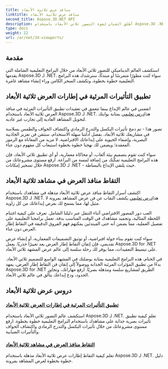```yaml
---
title: منافذ عرض ثلاثية الأبعاد
linktitle: منافذ عرض ثلاثية الأبعاد
second_title: Aspose.3D.NET API
description: أطلق العنان لقوة التصور ثلاثي الأبعاد باستخدام Aspose.3D .NET. ارفع مستوى مشروعاتك باستخدام التأثيرات المرئية وتعلم كيفية التقاط إطارات عرض ثلاثية الأبعاد مذهلة دون عناء.
type: docs
weight: 22
url: /ar/net/3d-viewports/
---
```


## مقدمة

استكشف العالم الديناميكي للتصور ثلاثي الأبعاد من خلال البرامج التعليمية الشاملة التي يقدمها Aspose.3D لـ .NET. سواء كنت مطورًا متمرسًا أو مبتدئًا، سترشدك هذه البرامج التعليمية خطوة بخطوة، وتكشف السحر الكامن وراء إنشاء مشاهد غامرة.

## تطبيق التأثيرات المرئية في إطارات العرض ثلاثية الأبعاد

 انغمس في عالم الإبداع بينما تتعمق في تعقيدات تطبيق التأثيرات المرئية في منافذ العرض ثلاثية الأبعاد باستخدام Aspose.3D لـ .NET. هذا[درس تعليمي](./apply-visual-effects/) بمثابة بوابتك لتحويل المشاهد العادية إلى تجارب غير عادية.

تصور هذا - تم دمج تأثيرات البكسل والتدرج الرمادي واكتشاف الحواف والطمس بسلاسة في مشاريعك ثلاثية الأبعاد. بفضل أدلتنا سهلة الاستخدام، ستتقن فن تعزيز الجاذبية البصرية، وإضفاء الحيوية على إبداعاتك الافتراضية. لا مزيد من المعاناة مع الرموز المعقدة؛ ويضمن لك نهجنا خطوة بخطوة استيعاب كل مفهوم دون عناء.

سواء كنت تقوم بتصميم بيئة ألعاب، أو محاكاة معمارية، أو أي تطبيق ثلاثي الأبعاد، فإن هذه البرامج التعليمية تمكّنك من إضافة لمسة من البراعة. ارفع مستوى مشروعاتك من خلال تسخير إمكانات Aspose.3D لـ .NET - حيث يلتقي الإبداع بالبساطة.

## التقاط منافذ العرض في مشاهد ثلاثية الأبعاد

 اكتشف أسرار التقاط منافذ عرض ثلاثية الأبعاد مذهلة في مشاهدك باستخدام Aspose.3D لـ .NET. هذا[درس تعليمي](./capture-viewport/) يكشف النقاب عن فن عرض المشاهد بمرونة لا مثيل لها، مما يسمح لك بعرض إبداعاتك من كل زاوية.

العب دور المصور الافتراضي أثناء التنقل عبر دليلنا الشامل. تعرف على كيفية اغتنام اللحظة المثالية، وتجميد مشاهدك في الوقت المناسب بدقة. تعمل برامجنا التعليمية على تفصيل العملية، مما يضمن أنه حتى المبتدئين يمكنهم فهم الفروق الدقيقة في التقاط إطار العرض دون عناء.

سواء كنت تقوم ببناء جولة افتراضية، أو توثيق التصميمات المعمارية، أو إنشاء عرض تقديمي، فإن إتقان التقاط إطار العرض يعد تغييرًا جذريًا. يعمل Aspose.3D for .NET على تبسيط التعقيدات، مما يوفر لك رحلة سلسة إلى عالم عرض المشهد ثلاثي الأبعاد.

في الختام، هذه البرامج التعليمية بمثابة بوصلتك في المشهد الواسع للتصميم ثلاثي الأبعاد. بدءًا من تطبيق المؤثرات المرئية الجذابة ووصولاً إلى إتقان فن التقاط إطار العرض، يمهد Aspose.3D for .NET الطريق لمشاريع سلسة ومذهلة بصريًا. ارفع مهاراتك، وتجاوز الحدود، ودع إبداعك يتألق في عالم ثلاثي الأبعاد.
## دروس عرض ثلاثية الأبعاد
### [تطبيق التأثيرات المرئية في إطارات العرض ثلاثية الأبعاد](./apply-visual-effects/)
استكشف عالم التصور ثلاثي الأبعاد باستخدام Aspose.3D لـ .NET. تعلم كيفية تطبيق تأثيرات بصرية جذابة على مشاهدك باستخدام البرامج التعليمية خطوة بخطوة. ارفع مستوى مشروعاتك من خلال تأثيرات البكسل والتدرج الرمادي واكتشاف الحواف والتأثيرات الضبابية.
### [التقاط منافذ العرض في مشاهد ثلاثية الأبعاد](./capture-viewport/)
تعلم كيفية التقاط إطارات عرض ثلاثية الأبعاد مذهلة باستخدام Aspose.3D لـ .NET. دليل خطوة بخطوة لعرض المشاهد بمرونة.